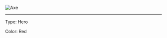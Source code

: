 
<!-- ARTIFACT CARD -->

![Axe](https://i.imgur.com/eXXdmON.jpg)

---

Type: Hero

Color: Red

<!-- /ARTIFACT CARD -->



